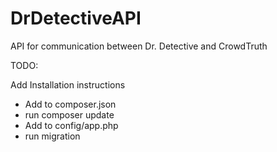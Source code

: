 # DrDetectiveAPI
API for communication between Dr. Detective and CrowdTruth

TODO:

Add Installation instructions
 - Add to composer.json
 - run composer update
 - Add to config/app.php
 - run migration
 
